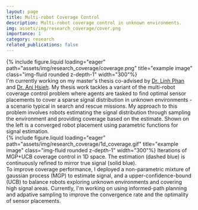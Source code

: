 ```yaml
---
layout: page
title: Multi-robot Coverage Control
description: Multi-robot coverage control in unknown environments.
img: assets/img/research_coverage/cover.png
importance: 1
category: research
related_publications: false
---
```

<div class="row justify-content-sm-center">
    <div class="col-sm-4 mt-3 mt-md-0">
        {% include figure.liquid loading="eager" path="assets/img/research_coverage/coverage.png" title="example image" class="img-fluid rounded z-depth-1"  width="300"%}
    </div>
    <div class="col-sm-8 mt-3 mt-md-0">
        I'm currently working on my master's thesis co-advised by <a href="https://www.cis.upenn.edu/~linhphan/">Dr. Linh Phan</a> and <a href="https://www.grasp.upenn.edu/people/ani-hsieh/">Dr. Ani Hsieh</a>. My thesis work tackles a variant of the multi-robot coverage control problem where agents are tasked to find optimal sensor placements to cover a sparse signal distribution in unknown environments - a scenario typical in search and rescue missions. My approach to this problem involves robots estimating the signal distribution through sampling the environment and providing coverage based on the estimate. Shown on the left is a converged robot placement using parametric functions for signal estimation.
    </div>
</div>
<div class="row justify-content-sm-center">
    <div class="col-sm-4 mt-3 mt-md-0">
        {% include figure.liquid loading="eager" path="assets/img/research_coverage/1d_coverage.gif" title="example image" class="img-fluid rounded z-depth-1"  width="300"%}
        Iterations of MGP+UCB coverage control in 1D space. The estimation (dashed blue) is continuously refined to mirror true signal (solid blue).
    </div>
    <div class="col-sm-8 mt-3 mt-md-0">
        To improve coverage performance, I deployed a non-parametric mixture of gaussian process (MGP) to estimate signal, and a upper-confidence-bound (UCB) to balance robots exploring unknown environments and covering high signal areas. Currently, I'm working on using informed-path planning and adpative sampling to improve the convergence rate and the optimality of sensor placements.
    </div>
</div>